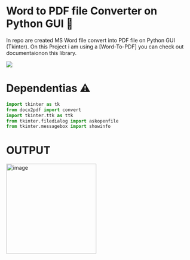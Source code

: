 # Word to PDF file Converter on Python GUI :notebook:
In repo are created MS Word file convert into PDF file on Python GUI (Tkinter).
On this Project i am using a [Word-To-PDF] you can check out documentaionon this library.

[![](https://camo.githubusercontent.com/2fb0723ef80f8d87a51218680e209c66f213edf8/68747470733a2f2f666f7274686562616467652e636f6d2f696d616765732f6261646765732f6d6164652d776974682d707974686f6e2e737667)](https://python.org)

# Dependentias :warning:
```python
import tkinter as tk
from docx2pdf import convert
import tkinter.ttk as ttk
from tkinter.filedialog import askopenfile
from tkinter.messagebox import showinfo
```

# OUTPUT

<img width="241" alt="image" src="https://user-images.githubusercontent.com/50865286/188616109-e4c619c3-d228-4b40-8d5c-9e69342ddba8.png">

